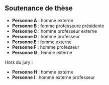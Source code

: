 ## Soutenance de thèse

- **Personne A** : homme externe
- **Personne B** : femme professeure présidente
- **Personne C** : homme professeur externe
- **Personne D** : homme professeur
- **Personne E** : femme externe
- **Personne F** : homme professeur
- **Personne G** : femme externe

Hors du jury :

- **Personne H** : homme externe
- **Personne I** : homme externe professeur
